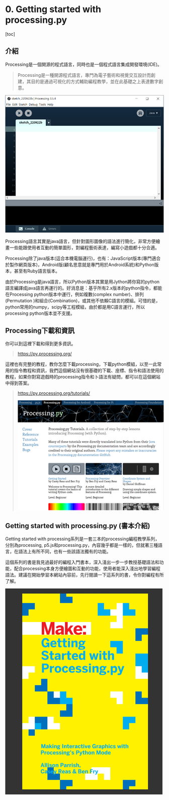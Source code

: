 # 0. Getting started with processing.py

[toc]

## 介紹

Processing是一個開源的程式語言，同時也是一個程式語言集成開發環境(IDE)。

> Processing是一種開源程式語言，專門為電子藝術和視覺交互設計而創建，其目的是通過可視化的方式輔助編程教學，並在此基礎之上表達數字創意。

<img src="image-20220922115957536.png" alt="image-20220922115957536" style="zoom:67%;" />

Processing語言其實是java語言，但針對圖形圖像的語法進行簡化，非常方便繪畫一些能跟使用者互動的簡單圖形，對編程藝術表達，編寫小遊戲都十分合適。

Processing除了java版本(這合本機電腦運行)，也有：JavaScript版本(專門適合於製作網頁版本)，Android版(顧名思意就是專門用於Android系統)和Python版本，甚至有Ruby語言版本。

由於Processing是java語言，所以Python版本其實是用Jython將你寫的python語言編譯成java語言再運行的。好消息是：基乎所有2.x版本的python指令，都能在Processing python版本中運行，例如複數(complex number)、排列(Permutation )和組合(Combination)，或其他不依賴C語言的模組。可惜的是，python常用的numpy，scipy等工程模組，由於都是用C語言運行，所以processing python版本並不支援。

## Processing下載和資訊

你可以到這裡下載和得到更多資訊。

> https://py.processing.org/

這裡也有完整的教程，教你怎麼下載processing，下載python模組，以至一此常用的指令教程和資訊，我們這個網站沒有很基礎的下載、座標、指令和語法使用的教程，如果你對寫遊戲時的processing指令和卜語法有疑問，都可以在這個網站中得到答案。

> https://py.processing.org/tutorials/
>
> <img src="image-20220922122736282.png" alt="image-20220922122736282" style="zoom:67%;" />

## Getting started with processing.py (書本介紹)

Getting started with processing系列是一套三本的processing編程教學系列，分別為processing, p5.js和processing.py，內容幾乎都是一樣的，但就著三種語言，在語法上有所不同，也有一些該語法獨有的功能。

這個系列的書是我見過最好的編程入門書本，深入淺出一步一步教授基礎語法和功能，配合processing本身方便繪圖和互動的功能，使用者能深入淺出地學習編程語法。建議在開始學習本網站內容前，先行閱讀一下這系列的書，令你對編程有所了解。

![Maker Faire | Getting Started with Processing.py](coverimg.png)

